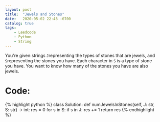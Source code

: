 ```yaml
---
layout: post
title:  "Jewels and Stones"
date:   2020-05-02 22:43 -0700
catalog: true
tags:
    - Leedcode
    - Python
    - String
---
```

You're given strings  `J`representing the types of stones that are jewels, and  `S`representing the stones you have.  Each character in `S` is a type of stone you have.  You want to know how many of the stones you have are also jewels.

# **Code**:

{% highlight python %}
class Solution:
    def numJewelsInStones(self, J: str, S: str) -> int:
        res = 0
        for s in S:
            if s in J:
                res += 1
        return res
{% endhighlight %}

